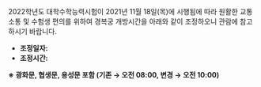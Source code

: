 2022학년도 대학수학능력시험이 2021년 11월 18일(목)에 시행됨에 따라 원활한 교통 소통 및 수험생 편의를 위하여 경복궁 개방시간을 아래와 같이 조정하오니 관람에 참고하시기 바랍니다.

- **조정일자:**
- **조정시간:**
  
**※ 광화문, 협생문, 용성문 포함 (기존 → 오전 08:00, 변경 → 오전 10:00)**